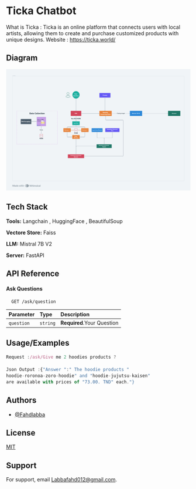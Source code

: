 
# Ticka Chatbot

What is Ticka : 
Ticka is an online platform that connects users with local artists, allowing them to create and purchase customized products with unique designs.
Website : https://ticka.world/

## Diagram

![Diagram](https://github.com/Fahdlabba/Ticka-Chatbot/blob/558b7fa48c0fb4b45d1eefcb2193296da1e2dd6a/Diagram.png)

## Tech Stack

**Tools:** Langchain , HuggingFace , BeautifulSoup 

**Vectore Store:** Faiss

**LLM:** Mistral 7B V2 

**Server:** FastAPI


## API Reference

#### Ask Questions

```http
  GET /ask/question
```

| Parameter | Type     | Description                |
| :-------- | :------- | :------------------------- |
| `question` | `string` | **Required**.Your Question |




## Usage/Examples

```javascript
Request :/ask/Give me 2 hoodies products ?

Json Output :{"Answer ":" The hoodie products "
hoodie-roronoa-zoro-hoodie" and "hoodie-jujutsu-kaisen" 
are available with prices of "73.00. TND" each."}
```


## Authors

- [@Fahdlabba](https://github.com/Fahdlabba)


## License

[MIT](https://choosealicense.com/licenses/mit/)


## Support

For support, email Labbafahd012@gmail.com.

